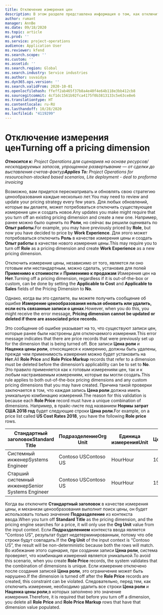 ```yaml
---
title: Отключение измерения цен
description: В этом разделе представлена информация о том, как отключить измерения цен.
author: rumant
manager: AnnBe
ms.date: 09/18/2020
ms.topic: article
ms.prod: ''
ms.service: project-operations
audience: Application User
ms.reviewer: kfend
ms.search.scope: ''
ms.custom: ''
ms.assetid: ''
ms.search.region: Global
ms.search.industry: Service industries
ms.author: suvaidya
ms.dyn365.ops.version: ''
ms.search.validFrom: 2020-10-01
ms.openlocfilehash: ffeff2ab465f37b8a4e40f4e64b118e3bb412cb8
ms.sourcegitcommit: 4cf1dc1561b92fca4175f0b3813133c5e63ce8e6
ms.translationtype: HT
ms.contentlocale: ru-RU
ms.lasthandoff: 10/28/2020
ms.locfileid: "4119299"
---
```

# <a name="turning-off-a-pricing-dimension"></a><span data-ttu-id="00744-103">Отключение измерения цен</span><span class="sxs-lookup"><span data-stu-id="00744-103">Turning off a pricing dimension</span></span>

<span data-ttu-id="00744-104">_**Относится к:** Project Operations для сценариев на основе ресурсов/нескладируемых запасов, упрощенное развертывание — от сделки до выставления счетов-фактур_</span><span class="sxs-lookup"><span data-stu-id="00744-104">_**Applies To:** Project Operations for resource/non-stocked based scenarios, Lite deployment - deal to proforma invoicing_</span></span>

<span data-ttu-id="00744-105">Возможно, вам придется пересматривать и обновлять свою стратегию ценообразования каждые несколько лет.</span><span class="sxs-lookup"><span data-stu-id="00744-105">You may need to review and update your pricing strategy every few years.</span></span> <span data-ttu-id="00744-106">Для любых обновлений, которые вы делаете, может потребоваться отключить существующее измерение цен и создать новое.</span><span class="sxs-lookup"><span data-stu-id="00744-106">Any updates you make might require that you turn off an existing pricing dimension and create a new one.</span></span> <span data-ttu-id="00744-107">Например, ранее можно было оценить по **Роли**, но сейчас вы решили оценивать по **Опыт работы**.</span><span class="sxs-lookup"><span data-stu-id="00744-107">For example, you may have previously priced by **Role**, but now you have decided to price by **Work Experience**.</span></span> <span data-ttu-id="00744-108">Для этого может потребоваться отключить **Роль** в качестве измерения цены и создать **Опыт работы** в качестве нового измерения цены.</span><span class="sxs-lookup"><span data-stu-id="00744-108">This may require you to turn off **Role** as a pricing dimension and create **Work Experience** as a new pricing dimension.</span></span> 

<span data-ttu-id="00744-109">Отключить измерение цены, независимо от того, является ли оно готовым или нестандартным, можно сделать, установив для полей **Применимо к стоимости** и **Применимо к продажам** Измерения цен на **Нет**.</span><span class="sxs-lookup"><span data-stu-id="00744-109">Turning off a pricing dimension, regardless if it is out-of-the-box or custom, can be done by setting the **Applicable to Cost** and **Applicable to Sales** fields of the Pricing Dimension to **No**.</span></span>

<span data-ttu-id="00744-110">Однако, когда вы это сделаете, вы можете получить сообщение об ошибке **Измерение ценообразования нельзя обновить или удалить, если есть связанные записи о ценах**.</span><span class="sxs-lookup"><span data-stu-id="00744-110">However, when you do this, you might receive the error message, **Pricing dimension cannot be updated or deleted if there are associated price records.**</span></span>

<span data-ttu-id="00744-111">Это сообщение об ошибке указывает на то, что существуют записи цен, которые ранее были настроены для отключаемого измерения.</span><span class="sxs-lookup"><span data-stu-id="00744-111">This error message indicates that there are price records that were previously set up for the dimension that is being turned off.</span></span> <span data-ttu-id="00744-112">Все записи **Цена роли** и **Наценка цены роли**, относящиеся к измерению, должны быть удалены, прежде чем применимость измерения можно будет установить на **Нет**.</span><span class="sxs-lookup"><span data-stu-id="00744-112">All **Role Price** and **Role Price Markup** records that refer to a dimension must be deleted before the dimension’s applicability can be to set to **No**.</span></span> <span data-ttu-id="00744-113">Это правило применяется как к готовым измерениям цен, так и к любым настраиваемым измерениям, которые вы могли создать.</span><span class="sxs-lookup"><span data-stu-id="00744-113">This rule applies to both out-of-the-box pricing dimensions and any custom pricing dimensions that you may have created.</span></span> <span data-ttu-id="00744-114">Причина такой проверки заключается в том, что каждая запись **Цена роли** должна иметь уникальную комбинацию измерений.</span><span class="sxs-lookup"><span data-stu-id="00744-114">The reason for this validation is because each **Role Price** record must have a unique combination of dimensions.</span></span> <span data-ttu-id="00744-115">Например, в прайс-листе под названием **Нормы затрат США 2018 год** будет следующие строки **Цена роли**.</span><span class="sxs-lookup"><span data-stu-id="00744-115">For example, on a price list called **US Cost Rates 2018**, you have the following **Role price** rows.</span></span> 

| <span data-ttu-id="00744-116">Стандартный заголовок</span><span class="sxs-lookup"><span data-stu-id="00744-116">Standard Title</span></span>         | <span data-ttu-id="00744-117">Подразделение</span><span class="sxs-lookup"><span data-stu-id="00744-117">Org Unit</span></span>    |<span data-ttu-id="00744-118">Единица измерения</span><span class="sxs-lookup"><span data-stu-id="00744-118">Unit</span></span>   |<span data-ttu-id="00744-119">Цена</span><span class="sxs-lookup"><span data-stu-id="00744-119">Price</span></span>  |<span data-ttu-id="00744-120">Валюта</span><span class="sxs-lookup"><span data-stu-id="00744-120">Currency</span></span>  |
| -----------------------|-------------|-------|-------|----------|
| <span data-ttu-id="00744-121">Системный инженер</span><span class="sxs-lookup"><span data-stu-id="00744-121">Systems Engineer</span></span>|<span data-ttu-id="00744-122">Contoso US</span><span class="sxs-lookup"><span data-stu-id="00744-122">Contoso US</span></span>|<span data-ttu-id="00744-123">Hour</span><span class="sxs-lookup"><span data-stu-id="00744-123">Hour</span></span>| <span data-ttu-id="00744-124">100</span><span class="sxs-lookup"><span data-stu-id="00744-124">100</span></span>|<span data-ttu-id="00744-125">Доллар США</span><span class="sxs-lookup"><span data-stu-id="00744-125">USD</span></span>|
| <span data-ttu-id="00744-126">Старший системный инженер</span><span class="sxs-lookup"><span data-stu-id="00744-126">Senior Systems Engineer</span></span>|<span data-ttu-id="00744-127">Contoso US</span><span class="sxs-lookup"><span data-stu-id="00744-127">Contoso US</span></span>|<span data-ttu-id="00744-128">Hour</span><span class="sxs-lookup"><span data-stu-id="00744-128">Hour</span></span>| <span data-ttu-id="00744-129">150</span><span class="sxs-lookup"><span data-stu-id="00744-129">150</span></span>| <span data-ttu-id="00744-130">Доллар США</span><span class="sxs-lookup"><span data-stu-id="00744-130">USD</span></span>|


<span data-ttu-id="00744-131">Когда вы отключите **Стандартный заголовок** в качестве измерения цены, и механизм ценообразования выполнит поиск цены, он будет использовать только значение **Подразделение** из контекста ввода.</span><span class="sxs-lookup"><span data-stu-id="00744-131">When you turn off **Standard Title** as the pricing dimension, and the pricing engine searches for a price, it will only use the **Org Unit** value from the input context.</span></span> <span data-ttu-id="00744-132">Если **Подразделением** контекста ввода является "Contoso US", результат будет недетерминированным, потому что обе строки будут совпадать.</span><span class="sxs-lookup"><span data-stu-id="00744-132">If the **Org Unit** of the input context is “Contoso US”, the result will be non-deterministic because both the rows will match.</span></span> <span data-ttu-id="00744-133">Во избежание этого сценария, при создании записи **Цена роли**, система проверяет, что комбинация измерений является уникальной.</span><span class="sxs-lookup"><span data-stu-id="00744-133">To avoid this scenario, when you create **Role Price** records, the system validates that the combination of dimensions is unique.</span></span> <span data-ttu-id="00744-134">Если измерение отключено после создания записей **Цена роли**, это ограничение может быть нарушено.</span><span class="sxs-lookup"><span data-stu-id="00744-134">If the dimension is turned off after the **Role Price** records are created, this constraint can be violated.</span></span> <span data-ttu-id="00744-135">Следовательно, перед тем, как отключить измерение, необходимо удалить все строки **Цена роли** и **Наценка цены роли**,в которых заполнено это значение измерения.</span><span class="sxs-lookup"><span data-stu-id="00744-135">Therefore, it is required that before you turn off a dimension, you delete all **Role Price** and **Role Price Markup** rows that have that dimension value populated.</span></span>
